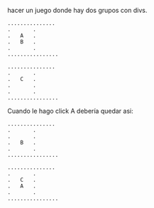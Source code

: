 hacer un juego donde hay dos grupos con divs.

```
...............
.		.
.	A	.
.	B	.
.		.
................

...............
.		.
.	C	.
.		.
.		.
................
```

Cuando le hago click A debería quedar asi:

```
...............
.		.
.		.
.	B	.
.		.
................

...............
.		.
.	C	.
.	A	.
.		.
................

```
